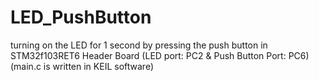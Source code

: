 # LED_PushButton
turning on the LED for 1 second by pressing the push button in STM32f103RET6 Header Board (LED port: PC2 & Push Button Port: PC6)
(main.c is written in KEIL software)
